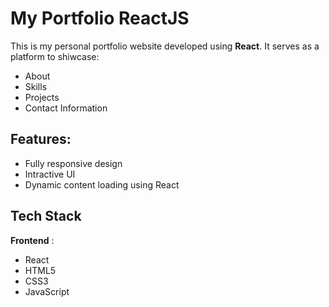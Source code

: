 # My Portfolio ReactJS

This is my personal portfolio website developed using **React**. It serves as a platform to shiwcase:

 - About
 - Skills
 - Projects
 - Contact Information 

## Features:
 - Fully responsive design
 - Intractive UI
 - Dynamic content loading using React


## Tech Stack
 **Frontend** :
 - React
 - HTML5
 - CSS3
 - JavaScript

 
